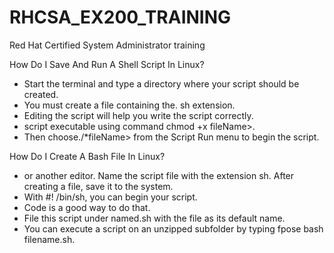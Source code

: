 # RHCSA_EX200_TRAINING

Red Hat Certified System Administrator training

How Do I Save And Run A Shell Script In Linux?

- Start the terminal and type a directory where your script should be created.
- You must create a file containing the. sh extension.
- Editing the script will help you write the script correctly.
- script executable using command chmod +x fileName>.
- Then choose./*fileName> from the Script Run menu to begin the script.

How Do I Create A Bash File In Linux?

- or another editor. Name the script file with the extension sh. After creating a file, save it to the system.
- With #! /bin/sh, you can begin your script.
- Code is a good way to do that.
- File this script under named.sh with the file as its default name.
- You can execute a script on an unzipped subfolder by typing fpose bash filename.sh.
